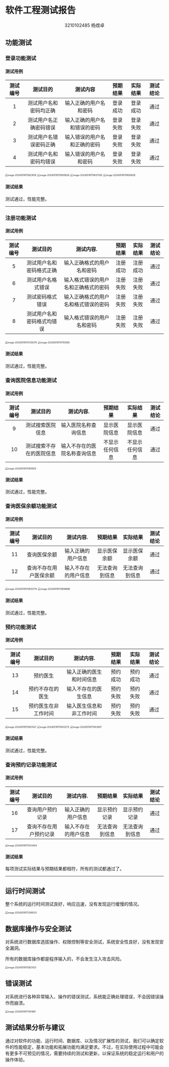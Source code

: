 

# 软件工程测试报告

<center>3210102485 杨煜卓</center>

## 功能测试

### 登录功能测试

#### 测试用例

| 测试编号 |        测试目的        |           测试内容           | 预期结果 | 实际结果 | 测试结论 |
| :------: | :--------------------: | :--------------------------: | :------: | :------: | :------: |
|    1     | 测试用户名和密码均正确 |    输入正确的用户名和密码    | 登录成功 | 登录成功 |   通过   |
|    2     | 测试用户名正确密码错误 | 输入正确的用户名和错误的密码 | 登录失败 | 登录失败 |   通过   |
|    3     | 测试用户名错误密码正确 | 输入错误的用户名和正确的密码 | 登录失败 | 登录失败 |   通过   |
|    4     | 测试用户名和密码均错误 |    输入错误的用户名和密码    | 登录失败 | 登录失败 |   通过   |

<img src="C:\Users\mrmat\AppData\Roaming\Typora\typora-user-images\image-20240519170621618.png" alt="image-20240519170621618" style="zoom:50%;" />

<img src="C:\Users\mrmat\AppData\Roaming\Typora\typora-user-images\image-20240519170650626.png" alt="image-20240519170650626" style="zoom:50%;" />

<img src="C:\Users\mrmat\AppData\Roaming\Typora\typora-user-images\image-20240519170637300.png" alt="image-20240519170637300" style="zoom:50%;" />

<img src="C:\Users\mrmat\AppData\Roaming\Typora\typora-user-images\image-20240519170650626.png" alt="image-20240519170650626" style="zoom:50%;" />

#### 测试结果

测试通过，性能完整。

---

### 注册功能测试

#### 测试用例

| 测试编号 |          测试目的          |              测试内容.               | 预期结果 | 实际结果 | 测试结论 |
| :------: | :------------------------: | :----------------------------------: | :------: | :------: | :------: |
|    5     |  测试用户名和密码格式正确  |      输入正确格式的用户名和密码      | 注册成功 | 注册成功 |   通过   |
|    6     |     测试用户名格式错误     | 输入格式错误的用户名和正确格式的密码 | 注册失败 | 注册失败 |   通过   |
|    7     |      测试密码格式错误      | 输入正确格式的用户名和格式错误的密码 | 注册失败 | 注册失败 |   通过   |
|    8     | 测试用户名和密码格式均错误 |      输入格式错误的用户名和密码      | 注册失败 | 注册失败 |   通过   |

<img src="C:\Users\mrmat\AppData\Roaming\Typora\typora-user-images\image-20240519170726378.png" alt="image-20240519170726378" style="zoom:50%;" />

<img src="C:\Users\mrmat\AppData\Roaming\Typora\typora-user-images\image-20240519170750585.png" alt="image-20240519170750585" style="zoom:50%;" />

#### 测试结果

测试通过，性能完整。

### 查询医院信息功能测试

#### 测试用例

| 测试编号 |         测试目的         |          测试内容.           |    预期结果    |    实际结果    | 测试结论 |
| :------: | :----------------------: | :--------------------------: | :------------: | :------------: | :------: |
|    9     |     测试搜索医院信息     |     输入医院名称查询信息     |  显示医院信息  |  显示医院信息  |   通过   |
|    10    | 测试搜索不存在的医院信息 | 输入不存在的医院名称查询信息 | 不显示任何信息 | 不显示任何信息 |   通过   |

<img src="C:\Users\mrmat\AppData\Roaming\Typora\typora-user-images\image-20240519170814912.png" alt="image-20240519170814912" style="zoom:50%;" />

#### 测试结果

测试通过，性能完整。

### 查询医保余额功能测试

#### 测试用例

| 测试编号 |        测试目的        |      测试内容.       |    预期结果    |    实际结果    | 测试结论 |
| :------: | :--------------------: | :------------------: | :------------: | :------------: | :------: |
|    11    |      查询医保余额      |  输入正确的用户信息  |  显示医保余额  |  显示医保余额  |   通过   |
|    12    | 查询不存在用户医保余额 | 输入不存在的用户信息 | 无法查询到信息 | 无法查询到信息 |   通过   |

<img src="C:\Users\mrmat\AppData\Roaming\Typora\typora-user-images\image-20240519170835770.png" alt="image-20240519170835770" style="zoom:50%;" />

<img src="C:\Users\mrmat\AppData\Roaming\Typora\typora-user-images\image-20240519170858686.png" alt="image-20240519170858686" style="zoom:50%;" />

#### 测试结果

测试通过，性能完整。

### 预约功能测试

#### 测试用例

| 测试编号 |       测试目的       |        测试内容.         | 预期结果 | 实际结果 | 测试结论 |
| :------: | :------------------: | :----------------------: | :------: | :------: | :------: |
|    13    |       预约医生       | 输入正确的医生和时间信息 | 预约成功 | 预约成功 |   通过   |
|    14    |   预约不存在的医生   |   输入不存在的医生信息   | 预约失败 | 预约失败 |   通过   |
|    15    | 预约医生在非工作时间 | 输入医生信息和非工作时间 | 预约失败 | 预约失败 |   通过   |

<img src="C:\Users\mrmat\AppData\Roaming\Typora\typora-user-images\image-20240519170921421.png" alt="image-20240519170921421" style="zoom:50%;" />

<img src="C:\Users\mrmat\AppData\Roaming\Typora\typora-user-images\image-20240519170933275.png" alt="image-20240519170933275" style="zoom:50%;" />

<img src="C:\Users\mrmat\AppData\Roaming\Typora\typora-user-images\image-20240519171003907.png" alt="image-20240519171003907" style="zoom:50%;" />

#### 测试结果

测试通过，性能完整。

### 查询预约记录功能测试

#### 测试用例

| 测试编号 |        测试目的        |      测试内容.       |    预期结果    |    实际结果    | 测试结论 |
| :------: | :--------------------: | :------------------: | :------------: | :------------: | :------: |
|    16    |    查询用户预约记录    |  输入正确的用户信息  |  显示预约记录  |  显示预约记录  |   通过   |
|    17    | 查询不存在用户预约记录 | 输入不存在的用户信息 | 无法查询到信息 | 无法查询到信息 |   通过   |

<img src="C:\Users\mrmat\AppData\Roaming\Typora\typora-user-images\image-20240519171033404.png" alt="image-20240519171033404" style="zoom:50%;" />

#### 测试结果

每项测试实际结果与预期结果都相符，所有的测试都通过了。

---

## 运行时间测试

整个系统的运行时间测试良好，响应迅速，没有发现运行缓慢的情况。

<img src="C:\Users\mrmat\AppData\Roaming\Typora\typora-user-images\image-20240519171249533.png" alt="image-20240519171249533" style="zoom:50%;" />

## 数据库操作与安全测试

对系统进行数据库选拔操作、权限控制等安全测试，系统安全性良好，没有发现安全漏洞。

所有的数据库操作都是程序输入的，不会发生注入攻击风险。

<img src="C:\Users\mrmat\AppData\Roaming\Typora\typora-user-images\image-20240519170921421.png" alt="image-20240519170921421" style="zoom:50%;" />

## 错误测试

对系统进行各种异常输入、操作的错误测试，系统能正确处理错误，不会因错误操作而崩溃。

<img src="C:\Users\mrmat\AppData\Roaming\Typora\typora-user-images\image-20240519171451861.png" alt="image-20240519171451861" style="zoom:50%;" />

## 测试结果分析与建议

通过对软件的功能、运行时间、数据库、以及情况扩展性的测试，我们可以确定软件的性能稳定，基本功能和拓展功能均满足要求。不过，在实际使用过程中可能会有更多不可预见的情况，需要持续的测试和更新，以保证系统的稳定运行和用户的操作体验。
